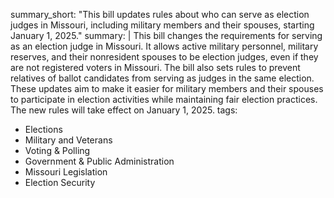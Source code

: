summary_short: "This bill updates rules about who can serve as election judges in Missouri, including military members and their spouses, starting January 1, 2025."
summary: |
  This bill changes the requirements for serving as an election judge in Missouri. It allows active military personnel, military reserves, and their nonresident spouses to be election judges, even if they are not registered voters in Missouri. The bill also sets rules to prevent relatives of ballot candidates from serving as judges in the same election. These updates aim to make it easier for military members and their spouses to participate in election activities while maintaining fair election practices. The new rules will take effect on January 1, 2025.
tags:
  - Elections
  - Military and Veterans
  - Voting & Polling
  - Government & Public Administration
  - Missouri Legislation
  - Election Security

